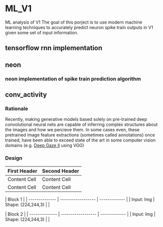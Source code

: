 # ML_V1
ML analysis of V1
The goal of this porject is to use modern machine learning techniques to accurately predict neuron spike train outputs in V1 given some set of input information.

## tensorflow rnn implementation

## neon
### neon implementation of spike train prediction algorithm

## conv_activity
### Rationale
Recently, making generative models based solely on pre-trained deep convolutional neural nets are capable of inferring complex structures about the images and how we percieve them.
In some cases even, these pretrained image feature extractions (sometimes called annotations) once trained, have been able to exceed state of the art in some computer vision domains (e.g. [Deep Gaze II](https://arxiv.org/abs/1610.01563) using VGG)

### Design

| First Header  | Second Header |
| ------------- | ------------- |
| Content Cell  | Content Cell  |
| Content Cell  | Content Cell  |

| Block 1        |
| -------------- | ------------------ | ------------- |
| Input: Img     | Shape: (224,244,3) |               |


| Block 2        |
| -------------- | ------------------ | ------------- |
| Input: Img     | Shape: (224,244,3) |               |
